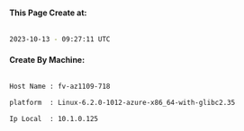 
   
#### This Page Create at:

```bash

2023-10-13 - 09:27:11 UTC

```

#### Create By Machine:

```bash

Host Name : fv-az1109-718

platform  : Linux-6.2.0-1012-azure-x86_64-with-glibc2.35

Ip Local  : 10.1.0.125

```

